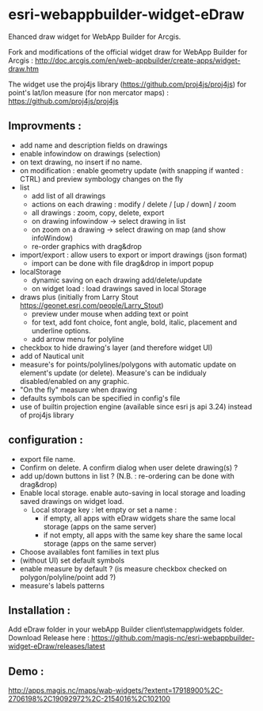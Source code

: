 # esri-webappbuilder-widget-eDraw
Ehanced draw widget for WebApp Builder for Arcgis.

Fork and modifications of the official widget draw for WebApp Builder for Arcgis :
http://doc.arcgis.com/en/web-appbuilder/create-apps/widget-draw.htm

The widget use the proj4js library (https://github.com/proj4js/proj4js) for point's lat/lon measure (for non mercator maps) :
https://github.com/proj4js/proj4js

## Improvments :
- add name and description fields on drawings
- enable infowindow on drawings (selection)
- on text drawing, no insert if no name.
- on modification : enable geometry update (with snapping if wanted : CTRL) and preview symbology changes on the fly
- list
    - add list of all drawings
    - actions on each drawing : modify / delete / [up / down] / zoom
    - all drawings : zoom, copy, delete, export
    - on drawing infowindow -> select drawing in list
    - on zoom on a drawing -> select drawing on map (and show infoWindow)
    - re-order graphics with drag&drop
- import/export : allow users to export or import drawings (json format)
    - import can be done with file drag&drop in import popup
- localStorage
    - dynamic saving on each drawing add/delete/update
    - on widget load : load drawings saved in local Storage
- draws plus (initially from Larry Stout https://geonet.esri.com/people/Larry_Stout)
    - preview under mouse when adding text or point
    - for text, add font choice, font angle, bold, italic, placement and underline options.
    - add arrow menu for polyline
- checkbox to hide drawing's layer (and therefore widget UI)
- add of Nautical unit
- measure's for points/polylines/polygons with automatic update on element's update (or delete). Measure's can be indidualy disabled/enabled on any graphic.
- "On the fly" measure when drawing
- defaults symbols can be specified in config's file
- use of builtin projection engine (available since esri js api 3.24) instead of proj4js library

## configuration :
- export file name.
- Confirm on delete. A confirm dialog when user delete drawing(s) ?
- add up/down buttons in list ? (N.B. : re-ordering can be done with drag&drop)
- Enable local storage. enable auto-saving in local storage and loading saved drawings on widget load.
    - Local storage key : let empty or set a name :
        - if empty, all apps with eDraw widgets share the same local storage (apps on the same server)
        - if not empty, all apps with the same key share the same local storage (apps on the same server)
- Choose availables font families in text plus
- (without UI) set default symbols
- enable measure by default ? (is measure checkbox checked on polygon/polyline/point add ?)
- measure's labels patterns
        
## Installation :
Add eDraw folder in your webApp Builder client\stemapp\widgets folder.
Download Release here : 
https://github.com/magis-nc/esri-webappbuilder-widget-eDraw/releases/latest

## Demo :
http://apps.magis.nc/maps/wab-widgets/?extent=17918900%2C-2706198%2C19092972%2C-2154016%2C102100
